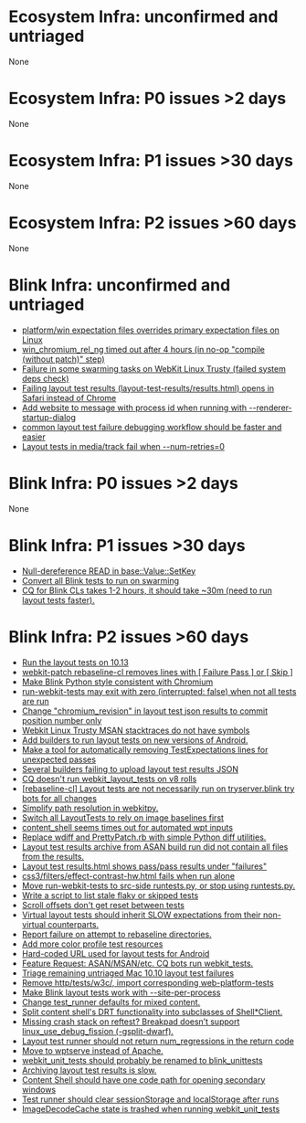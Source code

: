 # Ecosystem Infra: unconfirmed and untriaged
None

# Ecosystem Infra: P0 issues >2 days
None

# Ecosystem Infra: P1 issues >30 days
None

# Ecosystem Infra: P2 issues >60 days
None

# Blink Infra: unconfirmed and untriaged
* [platform/win expectation files overrides primary expectation files on Linux](https://crbug.com/752721)
* [win_chromium_rel_ng timed out after 4 hours (in no-op "compile (without patch)" step)](https://crbug.com/745033)
* [Failure in some swarming tasks on WebKit Linux Trusty (failed system deps check)](https://crbug.com/741693)
* [Failing layout test results (layout-test-results/results.html) opens in Safari instead of Chrome](https://crbug.com/734419)
* [Add website to message with process id when running with --renderer-startup-dialog](https://crbug.com/730065)
* [common layout test failure debugging workflow should be faster and easier](https://crbug.com/719995)
* [Layout tests in media/track fail when --num-retries=0](https://crbug.com/655831)

# Blink Infra: P0 issues >2 days
None

# Blink Infra: P1 issues >30 days
* [Null-dereference READ in base::Value::SetKey](https://crbug.com/764879)
* [Convert all Blink tests to run on swarming](https://crbug.com/524758)
* [CQ for Blink CLs takes 1-2 hours, it should take ~30m (need to run layout tests faster).](https://crbug.com/485392)

# Blink Infra: P2 issues >60 days
* [Run the layout tests on 10.13](https://crbug.com/774301)
* [webkit-patch rebaseline-cl removes lines with [ Failure Pass ] or [ Skip ]](https://crbug.com/765273)
* [Make Blink Python style consistent with Chromium](https://crbug.com/764368)
* [run-webkit-tests may exit with zero (interrupted: false) when not all tests are run](https://crbug.com/763163)
* [Change "chromium_revision" in layout test json results to commit position number only](https://crbug.com/750347)
* [Webkit Linux Trusty MSAN stacktraces do not have symbols](https://crbug.com/740277)
* [Add builders to run layout tests on new versions of Android.](https://crbug.com/733860)
* [Make a tool for automatically removing TestExpectations lines for unexpected passes](https://crbug.com/730704)
* [Several builders failing to upload layout test results JSON](https://crbug.com/730048)
* [CQ doesn't run webkit_layout_tests on v8 rolls](https://crbug.com/720623)
* [[rebaseline-cl] Layout tests are not necessarily run on tryserver.blink try bots for all changes](https://crbug.com/713265)
* [Simplify path resolution in webkitpy.](https://crbug.com/710535)
* [Switch all LayoutTests to rely on image baselines first](https://crbug.com/703899)
* [content_shell seems times out for automated wpt inputs](https://crbug.com/688468)
* [Replace wdiff and PrettyPatch.rb with simple Python diff utilities.](https://crbug.com/672651)
* [Layout test results archive from ASAN build run did not contain all files from the results.](https://crbug.com/671804)
* [Layout test results.html shows pass/pass results under "failures"](https://crbug.com/664274)
* [css3/filters/effect-contrast-hw.html fails when run alone](https://crbug.com/653709)
* [Move run-webkit-tests to src-side runtests.py, or stop using runtests.py.](https://crbug.com/605496)
* [Write a script to list stale flaky or skipped tests](https://crbug.com/597797)
* [Scroll offsets don't get reset between tests](https://crbug.com/594672)
* [Virtual layout tests should inherit SLOW expectations from their non-virtual counterparts.](https://crbug.com/594216)
* [Report failure on attempt to rebaseline directories.](https://crbug.com/593450)
* [Add more color profile test resources](https://crbug.com/537077)
* [Hard-coded URL used for layout tests for Android](https://crbug.com/530257)
* [Feature Request: ASAN/MSAN/etc. CQ bots run webkit_tests.](https://crbug.com/526188)
* [Triage remaining untriaged Mac 10.10 layout test failures](https://crbug.com/509025)
* [Remove http/tests/w3c/, import corresponding web-platform-tests](https://crbug.com/498037)
* [Make Blink layout tests work with --site-per-process](https://crbug.com/477150)
* [Change test_runner defaults for mixed content.](https://crbug.com/462158)
* [Split content shell's DRT functionality into subclasses of Shell*Client.](https://crbug.com/420994)
* [Missing crash stack on reftest? Breakpad doesn’t support linux_use_debug_fission (-gsplit-dwarf).](https://crbug.com/369608)
* [Layout test runner should not return num_regressions in the return code](https://crbug.com/357866)
* [Move to wptserve instead of Apache.](https://crbug.com/347864)
* [webkit_unit_tests should probably be renamed to blink_unittests](https://crbug.com/342182)
* [Archiving layout test results is slow.](https://crbug.com/310382)
* [Content Shell should have one code path for opening secondary windows](https://crbug.com/309760)
* [Test runner should clear sessionStorage and localStorage after runs](https://crbug.com/305357)
* [ImageDecodeCache state is trashed when running webkit_unit_tests](https://crbug.com/266088)

